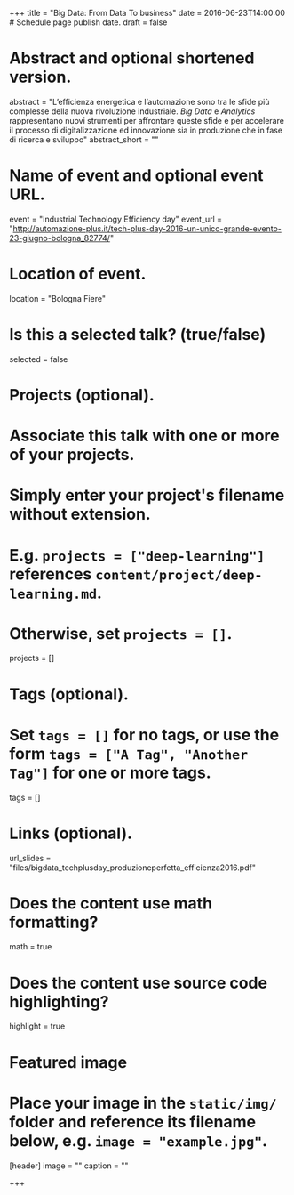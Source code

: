 +++
title = "Big Data: From Data To business"
date = 2016-06-23T14:00:00  # Schedule page publish date.
draft = false

# Abstract and optional shortened version.
abstract = "L’efficienza energetica e l’automazione sono tra le sfide più complesse della nuova rivoluzione industriale. *Big Data* e *Analytics* rappresentano nuovi strumenti per affrontare queste sfide e per accelerare il processo di digitalizzazione ed innovazione sia in produzione che in fase di ricerca e sviluppo"
abstract_short = ""

# Name of event and optional event URL.
event = "Industrial Technology Efficiency day"
event_url = "http://automazione-plus.it/tech-plus-day-2016-un-unico-grande-evento-23-giugno-bologna_82774/"

# Location of event.
location = "Bologna Fiere"

# Is this a selected talk? (true/false)
selected = false

# Projects (optional).
#   Associate this talk with one or more of your projects.
#   Simply enter your project's filename without extension.
#   E.g. `projects = ["deep-learning"]` references `content/project/deep-learning.md`.
#   Otherwise, set `projects = []`.
projects = []

# Tags (optional).
#   Set `tags = []` for no tags, or use the form `tags = ["A Tag", "Another Tag"]` for one or more tags.
tags = []

# Links (optional).
url_slides = "files/bigdata_techplusday_produzioneperfetta_efficienza2016.pdf"


# Does the content use math formatting?
math = true

# Does the content use source code highlighting?
highlight = true

# Featured image
# Place your image in the `static/img/` folder and reference its filename below, e.g. `image = "example.jpg"`.
[header]
image = ""
caption = ""

+++

